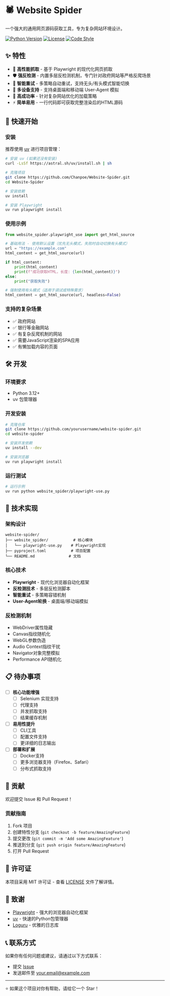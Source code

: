 # 🕷️ Website Spider

一个强大的通用网页源码获取工具，专为复杂网站环境设计。

[![Python Version](https://img.shields.io/badge/python-3.12%2B-blue.svg)](https://python.org)
[![License](https://img.shields.io/badge/license-MIT-green.svg)](LICENSE)
[![Code Style](https://img.shields.io/badge/code%20style-black-000000.svg)](https://github.com/psf/black)

## ✨ 特性

- 🚀 **高性能抓取** - 基于 Playwright 的现代化网页抓取
- 🛡️ **强反检测** - 内置多层反检测机制，专门针对政府网站等严格反爬场景
- 🔄 **智能重试** - 多策略自动重试，支持无头/有头模式智能切换
- 📱 **多设备支持** - 支持桌面端和移动端 User-Agent 模拟
- 🎯 **高成功率** - 针对复杂网站优化的加载策略
- ⚡ **简单易用** - 一行代码即可获取完整渲染后的HTML源码

## 🚀 快速开始

### 安装

推荐使用 [uv](https://github.com/astral-sh/uv) 进行项目管理：

```bash
# 安装 uv (如果还没有安装)
curl -LsSf https://astral.sh/uv/install.sh | sh

# 克隆项目
git clone https://github.com/Chanpoe/Website-Spider.git
cd Website-Spider

# 安装依赖
uv install

# 安装 Playwright
uv run playwright install
```

### 使用示例

```python
from website_spider.playwright_use import get_html_source

# 基础用法 - 使用默认设置（优先无头模式，失败时自动切换有头模式）
url = "https://example.com"
html_content = get_html_source(url)

if html_content:
    print(html_content)
    print(f"成功获取HTML，长度: {len(html_content)}")
else:
    print("获取失败")

# 强制使用有头模式（适用于调试或特殊需求）
html_content = get_html_source(url, headless=False)
```

### 支持的复杂场景

- ✅ 政府网站
- ✅ 银行等金融网站
- ✅ 有复杂反爬机制的网站
- ✅ 需要JavaScript渲染的SPA应用
- ✅ 有懒加载内容的页面

## 🛠️ 开发

### 环境要求

- Python 3.12+
- uv 包管理器

### 开发安装

```bash
# 克隆仓库
git clone https://github.com/yourusername/website-spider.git
cd website-spider

# 安装开发依赖
uv install --dev

# 安装浏览器
uv run playwright install
```

### 运行测试

```bash
# 运行示例
uv run python website_spider/playwright-use.py
```

## 🔧 技术实现

### 架构设计

```
website-spider/
├── website_spider/           # 核心模块
│   └── playwright-use.py    # Playwright实现
├── pyproject.toml           # 项目配置
└── README.md               # 文档
```

### 核心技术

- **Playwright** - 现代化浏览器自动化框架
- **反检测技术** - 多层反检测脚本
- **智能重试** - 多策略容错机制
- **User-Agent轮换** - 桌面端/移动端模拟

### 反检测机制

- WebDriver属性隐藏
- Canvas指纹随机化
- WebGL参数伪造
- Audio Context指纹干扰
- Navigator对象完整模拟
- Performance API随机化

## 📋 待办事项

- [ ] **核心功能增强**
  - [ ] Selenium 实现支持
  - [ ] 代理支持
  - [ ] 并发抓取支持
  - [ ] 结果缓存机制
- [ ] **易用性提升**
  - [ ] CLI工具
  - [ ] 配置文件支持
  - [ ] 更详细的日志输出
- [ ] **部署和扩展**
  - [ ] Docker支持
  - [ ] 更多浏览器支持（Firefox、Safari）
  - [ ] 分布式抓取支持

## 🤝 贡献

欢迎提交 Issue 和 Pull Request！

### 贡献指南

1. Fork 项目
2. 创建特性分支 (`git checkout -b feature/AmazingFeature`)
3. 提交更改 (`git commit -m 'Add some AmazingFeature'`)
4. 推送到分支 (`git push origin feature/AmazingFeature`)
5. 打开 Pull Request

## 📄 许可证

本项目采用 MIT 许可证 - 查看 [LICENSE](LICENSE) 文件了解详情。

## 🙏 致谢

- [Playwright](https://playwright.dev/) - 强大的浏览器自动化框架
- [uv](https://github.com/astral-sh/uv) - 快速的Python包管理器
- [Loguru](https://github.com/Delgan/loguru) - 优雅的日志库

## 📞 联系方式

如果你有任何问题或建议，请通过以下方式联系：

- 提交 [Issue](https://github.com/yourusername/website-spider/issues)
- 发送邮件至 [your.email@example.com](mailto:your.email@example.com)

---

⭐ 如果这个项目对你有帮助，请给它一个 Star！
